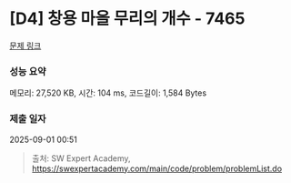 # [D4] 창용 마을 무리의 개수 - 7465 

[문제 링크](https://swexpertacademy.com/main/code/problem/problemDetail.do?contestProbId=AWngfZVa9XwDFAQU) 

### 성능 요약

메모리: 27,520 KB, 시간: 104 ms, 코드길이: 1,584 Bytes

### 제출 일자

2025-09-01 00:51



> 출처: SW Expert Academy, https://swexpertacademy.com/main/code/problem/problemList.do